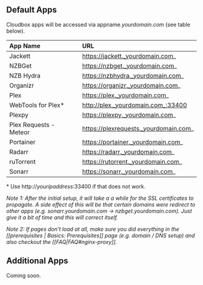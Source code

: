 ## Default Apps

Cloudbox apps will be accessed via appname._yourdomain.com_ (see table below).

| **App  Name**          | **URL**                               |
|:---------------------- |:------------------------------------- |
| Jackett                | https://jackett._yourdomain.com_      |
| NZBGet                 | https://nzbget._yourdomain.com_       |
| NZB Hydra              | https://nzbhydra._yourdomain.com_     |
| Organizr               | https://organizr._yourdomain.com_     |
| Plex                   | https://plex._yourdomain.com_         |
| WebTools for Plex*     | http://plex._yourdomain.com_:33400    | 
| Plexpy                 | https://plexpy._yourdomain.com_       |
| Plex Requests - Meteor | https://plexrequests._yourdomain.com_ |
| Portainer              | https://portainer._yourdomain.com_    |
| Radarr                 | https://radarr._yourdomain.com_       |
| ruTorrent              | https://rutorrent._yourdomain.com_    |
| Sonarr                 | https://sonarr._yourdomain.com_       |

\* Use http://_youripaddress_:33400 if that does not work. 


_Note 1: After the initial setup, it will take a a while for the SSL certificates to propagate. A side effect of this will be that certain domains were redirect to other apps (e.g. sonarr.yourdomain.com -> nzbget.yourdomain.com). Just give it a bit of time and this will correct itself._

_Note 2: If pages don't load at all, make sure you did everything in the [[prerequisites | Basics: Prerequisites]] page (e.g. domain / DNS setup) and also checkout the [[FAQ|FAQ#nginx-proxy]]._

## Additional Apps

Coming soon.